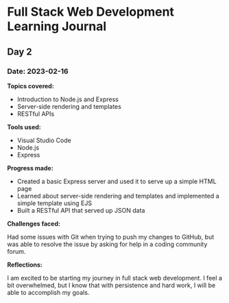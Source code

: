 # Full Stack Web Development Learning Journal

## Day 2

### Date: 2023-02-16

**Topics covered:**

- Introduction to Node.js and Express
- Server-side rendering and templates
- RESTful APIs

**Tools used:**

- Visual Studio Code
- Node.js
- Express

**Progress made:**

- Created a basic Express server and used it to serve up a simple HTML page
- Learned about server-side rendering and templates and implemented a simple template using EJS
- Built a RESTful API that served up JSON data

**Challenges faced:**

Had some issues with Git when trying to push my changes to GitHub, but was able to resolve the issue by asking for help in a coding community forum.

**Reflections:**

I am excited to be starting my journey in full stack web development. I feel a bit overwhelmed, but I know that with persistence and hard work, I will be able to accomplish my goals.
